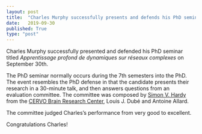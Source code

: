 ```yaml
---
layout: post
title:  "Charles Murphy successfully presents and defends his PhD seminar"
date:   2019-09-30
published: True
type: "post"
---
```


Charles Murphy successfully presented and defended his PhD seminar titled _Apprentissage profond de dynamiques sur réseaux complexes_ on September 30th.

The PhD seminar normally occurs during the 7th semesters into the PhD. The event resembles the PhD defense in that the candidate presents their research in a 30-minute talk, and then answers questions from an evaluation committee. The committee was composed by [Simon V. Hardy](http://www2.ift.ulaval.ca/~hardy) from the [CERVO Brain Research Center](https://cervo.ulaval.ca), Louis J. Dubé and Antoine Allard.

The committee judged Charles’s performance from very good to excellent.

Congratulations Charles!
